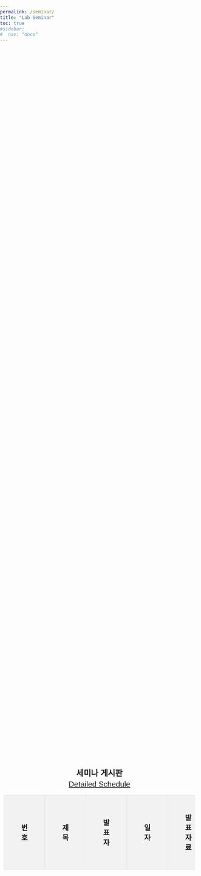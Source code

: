 ```yaml
---
permalink: /seminar/
title: "Lab Seminar"
toc: true
#sidebar:
#  nav: "docs"
---
```

<html lang="ko">
<head>
    <meta charset="UTF-8">
    <meta name="viewport" content="width=device-width, initial-scale=1.0">
    <title>동적 게시판</title>
    <style>
        body {
            font-family: Arial, sans-serif;
            margin: 0;
            padding: 0;
            box-sizing: border-box;
        }
        .container {
            width: 100%;
            height: 100vh;
            display: flex;
            flex-direction: column;
            align-items: center;
            justify-content: center;
            padding: 10px;
        }
        .title {
            margin-right: 20px;
            flex-shrink: 0;
        }
        h2 {
            text-align: center;
            margin-bottom: 5px;
        }
        table {
            width: 100%;
            border-collapse: collapse;
            margin-bottom: 10px;
        }
        th, td {
            border: 1px solid #ddd;
            padding: 45px;  /* Increased padding for larger table cells */
            text-align: center;
            font-size: 1.15em
        }
        th {
            background-color: #f2f2f2;
        }
        tr:nth-child(even) {
            background-color: #f9f9f9;
        }
        tr:hover {
            background-color: #ddd;
        }
        .pagination {
            display: flex;
            justify-content: center;
        }
        .pagination a {
            margin: 0 5px;
            padding: 8px 16px;
            text-decoration: none;
            color: #333;
            border: 1px solid #ddd;
            border-radius: 4px;
        }
        .pagination a:hover {
            background-color: #ddd;
        }
        .pagination a.active {
            background-color: #4CAF50;
            color: white;
        }
    </style>
</head>
<body>

<div class="container">
    <h2>세미나 게시판</h2>
    <a href="https://docs.google.com/spreadsheets/d/185NpCONNMIqbyIvxQU0irysh03vPG_l-aXJYuZb7Kuo/edit?usp=sharing" style="float: right; font-size: 20px;">Detailed Schedule</a>
    <table>
        <thead>
            <tr>
                <th>번호</th>
                <th>제목</th>
                <th>발표자</th>
                <th>일자</th>
                <th>발표자료</th>
            </tr>
        </thead>
        <tbody id="table-body">
        </tbody>
    </table>
    <div class="pagination" id="pagination">
    </div>
</div>

<script>
        // 샘플 데이터
        const data = [
            { 번호: 10, 제목: "Paper Review - Reliability assessment of data augmented with LLM", 발표자: "김이레 (M.S)", 일자: "2024-08-16", 자료: "TBD"},
            { 번호: 9, 제목: "Paper Review - Grapheme to Phoneme Conversion", 발표자: "최은서 (M.S)", 일자: "2024-08-09", 자료: "https://drive.google.com/file/d/1Nuoe9scKOeQebbZxy1eEIJc97dLN4_it/view?usp=drive_link"},
            { 번호: 8, 제목: "Research History - M.S paper", 발표자: "박찬우 (Ph.D)", 일자: "2024-08-02", 자료: "https://docs.google.com/presentation/d/1uJHyXcqC3mX9Fd_euCcdDNIiCMpEuJKm/edit?usp=drive_link&ouid=101371425194593732001&rtpof=true&sd=true"},
            { 번호: 7, 제목: "Research Review - HuggingFace-Pipeline", 발표자: "김동준 (Intern)", 일자: "2024-07-26", 자료: "https://drive.google.com/file/d/1y_l6V1DSItqfEHm1uaE5m6pBZGy2TCNU/view?usp=drive_link"},
            { 번호: 6, 제목: "Lecture Review - Spline", 발표자: "조민규 (Intern)", 일자: "2024-07-26", 자료: "https://publish.obsidian.md/oscar-cho/Study/Math/Spline/Spline"},
            { 번호: 5, 제목: "Lecture Review - Compression", 발표자: "강현구 (M.S)", 일자: "2024-07-19", 자료: "https://drive.google.com/file/d/1Jq1Tb-eGdGubQpnTDc4cjAMAbcHmVU9C/view?usp=sharing"},
            { 번호: 4, 제목: "Paper Review - Cross-Lingual Named Entity Recognition via Multi-View Contrastive Learning", 발표자: "최은서 (M.S)", 일자: "2024-06-28", 자료: "https://drive.google.com/file/d/1Hto-MsUGvFEEOHQPZjjq7Em36vIvfi6P/view?usp=sharing"},
            { 번호: 3, 제목: "Paper Review - SpeechGPT-Gen: Scaling Chain-of-Information Speech Generation", 발표자: "강현구 (M.S)", 일자: "2024-06-07", 자료: "https://drive.google.com/file/d/1lBxIV62_P-UmoMtRs82Jl9naFWS8SzTq/view?usp=sharing"},
            { 번호: 2, 제목: "Lecture Review - sLLM", 발표자: "최은서 (M.S)", 일자: "2024-05-10", 자료: "https://drive.google.com/file/d/1lVYnEu9rBUGntbzoF_UTsy2x1lHrBB07/view?usp=sharing"},
            { 번호: 1, 제목: "Paper Review - SpeechGPT: Empowering Large Language Models with Intrinsic Cross-Modal Conversational Abilities", 발표자: "강현구 (M.S)", 일자: "2024-05-03", 자료: "https://drive.google.com/file/d/1BTbA3amwh7UgH90gJGP0MTPm2_Ma6fQz/view?usp=sharing"},
        ];

        const rowsPerPage = 4; // 페이지 당 표시할 행 수
        let currentPage = 1; // 현재 페이지

        function displayTable(page) {
            const tableBody = document.getElementById('table-body');
            tableBody.innerHTML = ''; // 테이블 내용 비우기

            const start = (page - 1) * rowsPerPage;
            const end = start + rowsPerPage;
            const paginatedData = data.slice(start, end);

            paginatedData.forEach(row => {
                const tr = document.createElement('tr');
                tr.innerHTML = `
                    <td>${row.번호}</td>
                    <td>${row.제목}</td>
                    <td>${row.발표자}</td>
                    <td>${row.일자}</td>
                    <td><a href="${row.자료}" target="_blank">Link</a></td>
                `;
                tableBody.appendChild(tr);
            });
        }

        function displayPagination() {
            const pagination = document.getElementById('pagination');
            pagination.innerHTML = ''; // 페이지네이션 내용 비우기

            const pageCount = Math.ceil(data.length / rowsPerPage);

            for (let i = 1; i <= pageCount; i++) {
                const a = document.createElement('a');
                a.href = '#';
                a.innerText = i;
                if (i === currentPage) {
                    a.classList.add('active');
                }
                a.addEventListener('click', (e) => {
                    e.preventDefault();
                    currentPage = i;
                    displayTable(currentPage);
                    updatePagination();
                });
                pagination.appendChild(a);
            }
        }

        function updatePagination() {
            const links = document.querySelectorAll('.pagination a');
            links.forEach(link => {
                link.classList.remove('active');
                if (parseInt(link.innerText) === currentPage) {
                    link.classList.add('active');
                }
            });
        }

        // 초기 테이블과 페이지네이션 표시
        displayTable(currentPage);
        displayPagination();
    </script>
</body>
</html>
